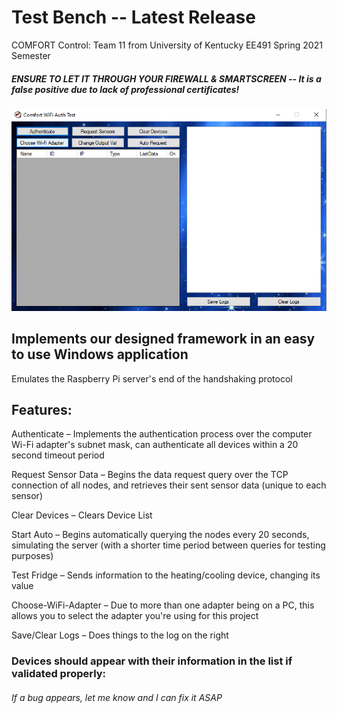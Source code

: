 # Test Bench -- Latest Release
COMFORT Control: Team 11 from University of Kentucky EE491 Spring 2021 Semester
##### ENSURE TO LET IT THROUGH YOUR FIREWALL & SMARTSCREEN -- It is a false positive due to lack of professional certificates!

![alt text][logo]

[logo]: https://github.com/AndrewCrittenden/comfortControl/raw/main/TestBench%20Release/image.PNG "Logo Title Text 2"

## Implements our designed framework in an easy to use Windows application 

Emulates the Raspberry Pi server's end of the handshaking protocol 

## Features: 

Authenticate – Implements the authentication process over the computer Wi-Fi adapter's subnet mask, can authenticate all devices within a 20 second timeout period 

Request Sensor Data – Begins the data request query over the TCP connection of all nodes, and retrieves their sent sensor data (unique to each sensor) 

Clear Devices – Clears Device List 

Start Auto – Begins automatically querying the nodes every 20 seconds, simulating the server (with a shorter time period between queries for testing purposes) 

Test Fridge – Sends information to the heating/cooling device, changing its value 

Choose-WiFi-Adapter – Due to more than one adapter being on a PC, this allows you to select the adapter you're using for this project 

Save/Clear Logs – Does things to the log on the right 

 
### Devices should appear with their information in the list if validated properly: 

###### If a bug appears, let me know and I can fix it ASAP
